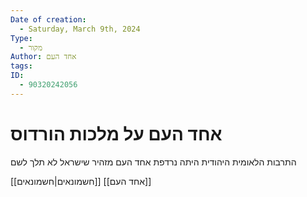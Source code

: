 ```yaml
---
Date of creation:
  - Saturday, March 9th, 2024
Type:
  - מקור
Author: אחד העם
tags: 
ID:
  - 90320242056
---
```

# אחד העם על מלכות הורדוס


התרבות הלאומית היהודית היתה נרדפת
אחד העם מזהיר שישראל לא תלך לשם

[[חשמונאים|חשמונאים]]
[[אחד העם]]
